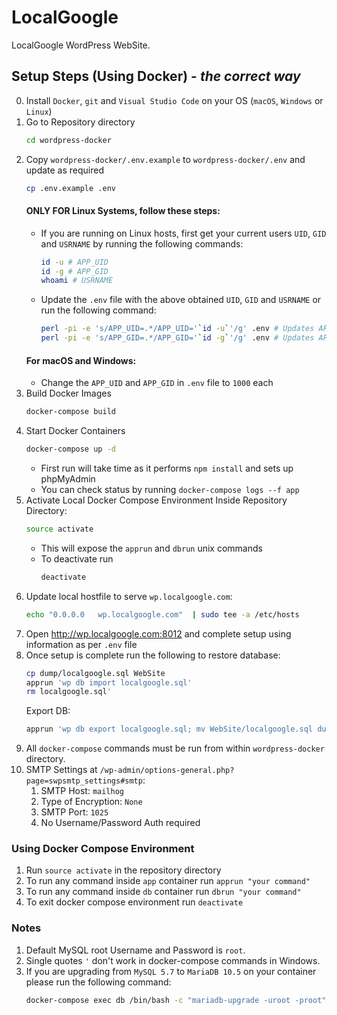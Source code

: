 # LocalGoogle

LocalGoogle WordPress WebSite.

## Setup Steps (Using Docker) - _the correct way_

0. Install `Docker`, `git` and `Visual Studio Code` on your OS (`macOS`, `Windows` or `Linux`)
1. Go to Repository directory
    ```bash
    cd wordpress-docker
    ```
2. Copy `wordpress-docker/.env.example` to `wordpress-docker/.env` and update as required
    ```bash
    cp .env.example .env
    ```
    #### ONLY FOR Linux Systems, follow these steps:
    - If you are running on Linux hosts, first get your current users `UID`, `GID` and `USRNAME` by running the following commands:
        ```bash
        id -u # APP_UID
        id -g # APP_GID
        whoami # USRNAME
        ```
    - Update the `.env` file with the above obtained `UID`, `GID` and `USRNAME` or run the following command:
        ```bash
        perl -pi -e 's/APP_UID=.*/APP_UID='`id -u`'/g' .env # Updates APP_UID
        perl -pi -e 's/APP_GID=.*/APP_GID='`id -g`'/g' .env # Updates APP_GID
        ```
    #### For macOS and Windows:
    - Change the `APP_UID` and `APP_GID` in `.env` file to `1000` each
4. Build Docker Images
    ```bash
    docker-compose build
    ```
5. Start Docker Containers
    ```bash
    docker-compose up -d
    ```
    - First run will take time as it performs `npm install` and sets up phpMyAdmin
    - You can check status by running `docker-compose logs --f app`
7. Activate Local Docker Compose Environment Inside Repository Directory:
   ```bash
   source activate
   ```
    - This will expose the `apprun` and `dbrun` unix commands
    - To deactivate run
      ```bash
      deactivate
      ```
8. Update local hostfile to serve `wp.localgoogle.com`:
    ```bash
    echo "0.0.0.0   wp.localgoogle.com"  | sudo tee -a /etc/hosts
    ```
9. Open http://wp.localgoogle.com:8012 and complete setup using information as per `.env` file
10. Once setup is complete run the following to restore database:
    ```bash
    cp dump/localgoogle.sql WebSite
    apprun 'wp db import localgoogle.sql'
    rm localgoogle.sql'
    ```
    Export DB:
    ```bash
    apprun 'wp db export localgoogle.sql; mv WebSite/localgoogle.sql dump/localgoogle.sql'
    ```
11. All `docker-compose` commands must be run from within `wordpress-docker` directory.
12. SMTP Settings at `/wp-admin/options-general.php?page=swpsmtp_settings#smtp`:
    1.  SMTP Host: `mailhog`
    2.  Type of Encryption: `None`
    3.  SMTP Port: `1025`
    4.  No Username/Password Auth required

### Using Docker Compose Environment
1. Run `source activate` in the repository directory
2. To run any command inside `app` container run `apprun "your command"`
3. To run any command inside `db` container run `dbrun "your command"`
3. To exit docker compose environment run `deactivate`

### Notes
1. Default MySQL root Username and Password is `root`.
2. Single quotes `'` don't work in docker-compose commands in Windows.
3. If you are upgrading from `MySQL 5.7` to `MariaDB 10.5` on your container please run the following command:
    ```bash
    docker-compose exec db /bin/bash -c "mariadb-upgrade -uroot -proot"
    ```
